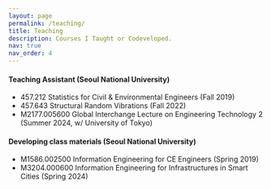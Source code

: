 ```yaml
---
layout: page
permalink: /teaching/
title: Teaching
description: Courses I Taught or Codeveloped.
nav: true
nav_order: 4
---
```


#### Teaching Assistant (Seoul National University)

- 457.212 Statistics for Civil & Environmental Engineers (Fall 2019)
- 457.643 Structural Random Vibrations (Fall 2022)
- M2177.005600 Global Interchange Lecture on Engineering Technology 2 (Summer 2024, w/ University of Tokyo)

#### Developing class materials (Seoul National University)

- M1586.002500 Information Engineering for CE Engineers (Spring 2019)
- M3204.000600 Information Engineering for Infrastructures in Smart Cities (Spring 2024)
